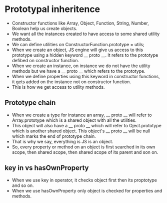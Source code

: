 # Prototypal inheritence

- Constructor functions like Array, Object, Function, String, Number, Boolean help us create objects.
- We want all the instances created to have access to some shared utility methods.
- We can define utilities on ConstructorFunction.prototype = utils;
- When we create an object, JS engine will give us access to this prototype using a hidden keyword __ proto __. It refers to the prototype defibed on constructor function.
- When we create an instance, on instance we do not have the utility methods but we have a __ proto __ which refers to the prototype.
- When we define properties using this keyword in constructor functions, it gets added on the instance not on constructor function. 
- This is how we get access to utility methods.

## Prototype chain

- When we create a type for instance an array, __ proto __ will refer to Array.prototype which is a shared object with all the utilities.
- This object will also have a __ proto __ which will refer to Oject.prototype which is another shared object. This object's __ proto __ will be null which marks the end of prototype chain.
- That is why we say, everything is JS is an object.
- So, every property or method on an object is first searched in its own scope, then shared scope, then shared scope of its parent and son on.


## key in vs hasOwnProperty

- When we use key in operator, it checks object first then its proptotype and so on.
- When we use hasOwnProperty only object is checked for properties and methods.
